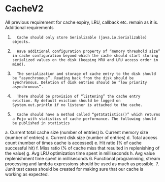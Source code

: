 # CacheV2
All previous requirement for cache expiry, LRU, callback etc. remain as it is.
Additional requirements
1.       Cache should only store Serializable (java.io.Serializable) objects.
2.       Have additional configuration property of “memory threshold size” in cache configuration beyond which the cache should start storing serialized values on the disk (keeping MRU and LRU access order in mind).
3.       The serialization and storage of cache entry to the disk should be “asynchronous”. Reading back from the disk should be synchronous. Deletion of disk entries should be “low priority asynchronous”.
4.       There should be provision of “listening” the cache entry eviction. By default eviction should be logged on System.out.println if no listener is attached to the cache.
5.       Cache should have a method called “getStatistics()” which returns a Pojo with statistics of cache performance. The following should be published in statistics
a.       Current total cache size (number of entries)
b.       Current memory size (number of entries)
c.       Current disk size (number of entries)
d.       Total access count (number of times cache is accessed)
e.       Hit ratio (% of cache successful hit)
f.        Miss ratio (% of cache miss that resulted in replenishing of the value)
g.       Avg LRU optimization time spent in milliseconds
h.       Avg value replenishment time spent in milliseconds
6.       Functional programming, stream processing and lambda expressions should be used as much as possible.
7.       Junit test cases should be created for making sure that our cache is working as expected.
